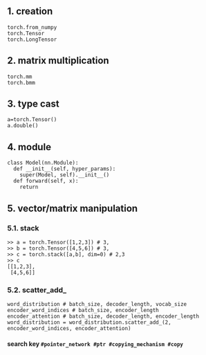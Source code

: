## 1. creation
~~~
torch.from_numpy
torch.Tensor
torch.LongTensor
~~~

## 2. matrix multiplication
~~~
torch.mm
torch.bmm
~~~

## 3. type cast
~~~
a=torch.Tensor()
a.double()
~~~

## 4. module
~~~
class Model(nn.Module):
  def __init__(self, hyper_params):
    super(Model, self).__init__()
  def forward(self, x):
    return
~~~

## 5. vector/matrix manipulation
### 5.1. stack
~~~
>> a = torch.Tensor([1,2,3]) # 3,
>> b = torch.Tensor([4,5,6]) # 3,
>> c = torch.stack([a,b], dim=0) # 2,3 
>> c
[[1,2,3],
 [4,5,6]] 
~~~
### 5.2. scatter_add_
~~~
word_distribution # batch_size, decoder_length, vocab_size
encoder_word_indices # batch_size, encoder_length
encoder_attention # batch_size, decoder_length, encoder_length
word_distribution = word_distribution.scatter_add_(2, encoder_word_indices, encoder_attention)
~~~
#### search key ```#pointer_network #ptr #copying_mechanism #copy```
